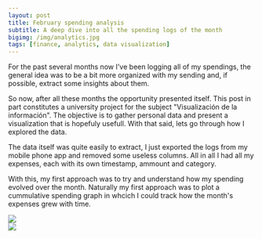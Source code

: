 ```yaml
---
layout: post
title: February spending analysis
subtitle: A deep dive into all the spending logs of the month
bigimg: /img/analytics.jpg
tags: [finance, analytics, data visualization]
---
```



For the past several months now I've been logging all of my spendings, the general idea was to be a bit more organized with my sending and, if possible, extract some insights about them.  

So now, after all these months the opportunity presented itself. This post in part constitutes a university project for the subject "Visualización de la información". The objective is to gather personal data and present a visualization that is hopefuly usefull. With that said, lets go through how I explored the data.

The data itself was quite easily to extract, I just exported the logs from my mobile phone app and removed some useless columns. All in all I had all my expenses, each with its own timestamp, ammount and category. 

With this, my first approach was to try and understand how my spending evolved over the month. Naturally my first approach was to plot a cummulative spending graph in whcich I could track how the month's expenses grew with time. 

<div markdown="0" class='tableauPlaceholder' id='viz1587956016391' style='position: relative'>
    <noscript>
        <a href='#'><img alt=' ' src='https:&#47;&#47;public.tableau.com&#47;static&#47;images&#47;Sp&#47;Spending_15879552799030&#47;Sheet1&#47;1_rss.png' style='border: none' /></a>
    </noscript>
    <object class='tableauViz' style='display:none;'>
        <param name='host_url' value='https%3A%2F%2Fpublic.tableau.com%2F' />
        <param name='embed_code_version' value='3' />
        <param name='site_root' value='' />
        <param name='name' value='Spending_15879552799030&#47;Sheet1' />
        <param name='tabs' value='no' />
        <param name='toolbar' value='yes' />
        <param name='static_image' value='https:&#47;&#47;public.tableau.com&#47;static&#47;images&#47;Sp&#47;Spending_15879552799030&#47;Sheet1&#47;1.png' />
        <param name='animate_transition' value='yes' />
        <param name='display_static_image' value='yes' />
        <param name='display_spinner' value='yes' />
        <param name='display_overlay' value='yes' />
        <param name='display_count' value='yes' />
        <param name='filter' value='publish=yes' />
    </object>
</div>
<script markdown="0" type='text/javascript'>
    var divElement = document.getElementById('viz1587956016391');
    var vizElement = divElement.getElementsByTagName('object')[0];
    vizElement.style.width = '100%';
    vizElement.style.height = (divElement.offsetWidth * 0.75) + 'px';
    var scriptElement = document.createElement('script');
    scriptElement.src = 'https://public.tableau.com/javascripts/api/viz_v1.js';
    vizElement.parentNode.insertBefore(scriptElement, vizElement);
</script>



<div markdown="0" class='tableauPlaceholder' id='viz1587957242730' style='position: relative'>
    <noscript>
        <a href='#'><img alt=' ' src='https:&#47;&#47;public.tableau.com&#47;static&#47;images&#47;Sp&#47;Spending2_15879556581280&#47;Sheet12&#47;1_rss.png' style='border: none' /></a>
    </noscript>
    <object class='tableauViz' style='display:none;'>
        <param name='host_url' value='https%3A%2F%2Fpublic.tableau.com%2F' />
        <param name='embed_code_version' value='3' />
        <param name='site_root' value='' />
        <param name='name' value='Spending2_15879556581280&#47;Sheet12' />
        <param name='tabs' value='no' />
        <param name='toolbar' value='yes' />
        <param name='static_image' value='https:&#47;&#47;public.tableau.com&#47;static&#47;images&#47;Sp&#47;Spending2_15879556581280&#47;Sheet12&#47;1.png' />
        <param name='animate_transition' value='yes' />
        <param name='display_static_image' value='yes' />
        <param name='display_spinner' value='yes' />
        <param name='display_overlay' value='yes' />
        <param name='display_count' value='yes' />
        <param name='filter' value='publish=yes' />
    </object>
</div>
<script markdown="0" type='text/javascript'>
    var divElement = document.getElementById('viz1587957242730');
    var vizElement = divElement.getElementsByTagName('object')[0];
    vizElement.style.width = '100%';
    vizElement.style.height = (divElement.offsetWidth * 0.75) + 'px';
    var scriptElement = document.createElement('script');
    scriptElement.src = 'https://public.tableau.com/javascripts/api/viz_v1.js';
    vizElement.parentNode.insertBefore(scriptElement, vizElement);
</script>